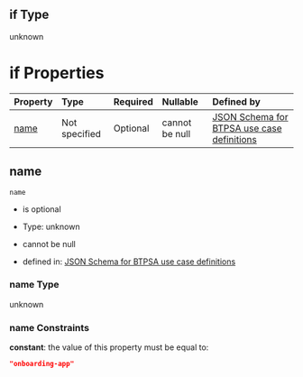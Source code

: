 ## if Type

unknown

# if Properties

| Property      | Type          | Required | Nullable       | Defined by                                                                                                                                                                                                        |
| :------------ | :------------ | :------- | :------------- | :---------------------------------------------------------------------------------------------------------------------------------------------------------------------------------------------------------------- |
| [name](#name) | Not specified | Optional | cannot be null | [JSON Schema for BTPSA use case definitions](btpsa-usecase-properties-services-items-allof-2-then-allof-36-if-properties-name.md "undefined#/properties/services/items/allOf/2/then/allOf/36/if/properties/name") |

## name



`name`

*   is optional

*   Type: unknown

*   cannot be null

*   defined in: [JSON Schema for BTPSA use case definitions](btpsa-usecase-properties-services-items-allof-2-then-allof-36-if-properties-name.md "undefined#/properties/services/items/allOf/2/then/allOf/36/if/properties/name")

### name Type

unknown

### name Constraints

**constant**: the value of this property must be equal to:

```json
"onboarding-app"
```
